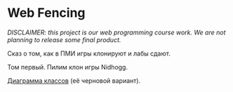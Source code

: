 # Web Fencing

_DISCLAIMER: this project is our web programming course work. We are not planning to release some final product._

Сказ о том, как в ПМИ игры клонируют и лабы сдают.

Том первый. Пилим клон игры Nidhogg.

[Диаграмма классов](https://drive.google.com/open?id=0B79sPQ4Aooj6aWc4UHEzbXYyUFU) (её черновой вариант).
